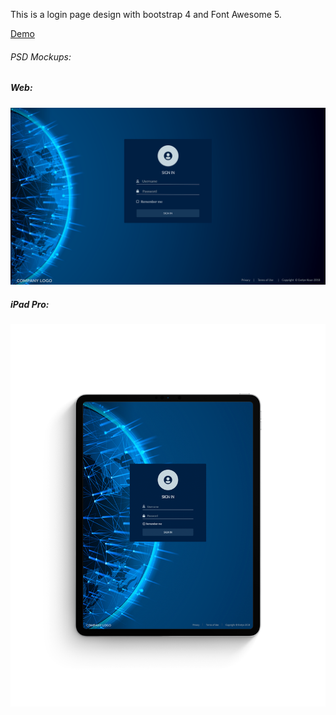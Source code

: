<p>This is a login page design with bootstrap 4 and Font Awesome 5.</p>

<a href="https://evelynkoun.github.io/blue_welcome/">Demo</a>

<h6>PSD Mockups:</h6>

<h5><strong>Web:<strong></h5>
<img src="Blue-welcome-psd.png" alt="mockupPSD">
<br>
<h5><strong>iPad Pro:<strong></h5>
<img src="iPad Pro Mockup2-blue earth.png" alt="mockupiPad">

